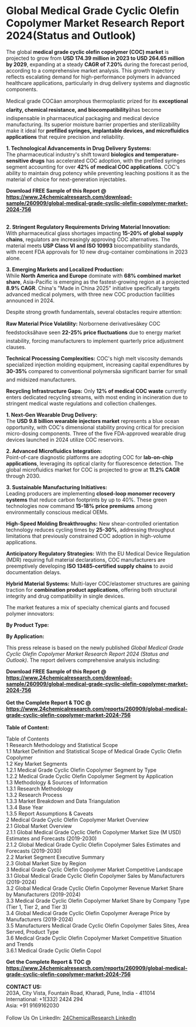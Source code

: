 <h1>Global Medical Grade Cyclic Olefin Copolymer Market Research Report 2024(Status and Outlook)</h1><p>The global <strong>medical grade cyclic olefin copolymer (COC) market</strong> is projected to grow from <strong>USD 174.39 million in 2023 to USD 264.65 million by 2029</strong>, expanding at a steady <strong>CAGR of 7.20%</strong> during the forecast period, according to a comprehensive market analysis. This growth trajectory reflects escalating demand for high-performance polymers in advanced healthcare applications, particularly in drug delivery systems and diagnostic components.</p><p>Medical grade COCâan amorphous thermoplastic prized for its <strong>exceptional clarity, chemical resistance, and biocompatibility</strong>âhas become indispensable in pharmaceutical packaging and medical device manufacturing. Its superior moisture barrier properties and sterilizability make it ideal for <strong>prefilled syringes, implantable devices, and microfluidics applications</strong> that require precision and reliability.</p><p><strong>1. Technological Advancements in Drug Delivery Systems:</strong><br>
The pharmaceutical industry's shift toward <strong>biologics and temperature-sensitive drugs</strong> has accelerated COC adoption, with the prefilled syringes segment accounting for over <strong>42% of medical COC applications</strong>. COC's ability to maintain drug potency while preventing leaching positions it as the material of choice for next-generation injectables.</p><div><b>Download FREE Sample of this Report @ 
            <a href="https://www.24chemicalresearch.com/download-sample/260909/global-medical-grade-cyclic-olefin-copolymer-market-2024-756">
            https://www.24chemicalresearch.com/download-sample/260909/global-medical-grade-cyclic-olefin-copolymer-market-2024-756</a></b></div><br><p><strong>2. Stringent Regulatory Requirements Driving Material Innovation:</strong><br>
With pharmaceutical glass shortages impacting <strong>15-20% of global supply chains</strong>, regulators are increasingly approving COC alternatives. The material meets <strong>USP Class VI and ISO 10993</strong> biocompatibility standards, with recent FDA approvals for 10 new drug-container combinations in 2023 alone.</p><p><strong>3. Emerging Markets and Localized Production:</strong><br>
While <strong>North America and Europe</strong> dominate with <strong>68% combined market share</strong>, Asia-Pacific is emerging as the fastest-growing region at a projected <strong>8.9% CAGR</strong>. China's "Made in China 2025" initiative specifically targets advanced medical polymers, with three new COC production facilities announced in 2024.</p><p>Despite strong growth fundamentals, several obstacles require attention:</p><p><strong>Raw Material Price Volatility:</strong> Norbornene derivativesâkey COC feedstocksâhave seen <strong>22-25% price fluctuations</strong> due to energy market instability, forcing manufacturers to implement quarterly price adjustment clauses.</p><p><strong>Technical Processing Complexities:</strong> COC's high melt viscosity demands specialized injection molding equipment, increasing capital expenditures by <strong>30-35%</strong> compared to conventional polymersâa significant barrier for small and midsized manufacturers.</p><p><strong>Recycling Infrastructure Gaps:</strong> Only <strong>12% of medical COC waste</strong> currently enters dedicated recycling streams, with most ending in incineration due to stringent medical waste regulations and collection challenges.</p><p><strong>1. Next-Gen Wearable Drug Delivery:</strong><br>
The <strong>USD 9.8 billion wearable injectors market</strong> represents a blue ocean opportunity, with COC's dimensional stability proving critical for precision micro-dosing components. Three of the five FDA-approved wearable drug devices launched in 2024 utilize COC reservoirs.</p><p><strong>2. Advanced Microfluidics Integration:</strong><br>
Point-of-care diagnostic platforms are adopting COC for <strong>lab-on-chip applications</strong>, leveraging its optical clarity for fluorescence detection. The global microfluidics market for COC is projected to grow at <strong>11.2% CAGR</strong> through 2030.</p><p><strong>3. Sustainable Manufacturing Initiatives:</strong><br>
Leading producers are implementing <strong>closed-loop monomer recovery systems</strong> that reduce carbon footprints by up to 40%. These green technologies now command <strong>15-18% price premiums</strong> among environmentally conscious medical OEMs.</p><p><strong>High-Speed Molding Breakthroughs:</strong> New shear-controlled orientation technology reduces cycling times by <strong>25-30%</strong>, addressing throughput limitations that previously constrained COC adoption in high-volume applications.</p><p><strong>Anticipatory Regulatory Strategies:</strong> With the EU Medical Device Regulation (MDR) requiring full material declarations, COC manufacturers are preemptively developing <strong>ISO 13485-certified supply chains</strong> to avoid documentation delays.</p><p><strong>Hybrid Material Systems:</strong> Multi-layer COC/elastomer structures are gaining traction for <strong>combination product applications</strong>, offering both structural integrity and drug compatibility in single devices.</p><p>The market features a mix of specialty chemical giants and focused polymer innovators:</p><p><strong>By Product Type:</strong></p><p><strong>By Application:</strong></p><p>This press release is based on the newly published <em>Global Medical Grade Cyclic Olefin Copolymer Market Research Report 2024 (Status and Outlook)</em>. The report delivers comprehensive analysis including:</p><div><b>Download FREE Sample of this Report @ 
            <a href="https://www.24chemicalresearch.com/download-sample/260909/global-medical-grade-cyclic-olefin-copolymer-market-2024-756">
            https://www.24chemicalresearch.com/download-sample/260909/global-medical-grade-cyclic-olefin-copolymer-market-2024-756</a></b></div><br><div><b>Get the Complete Report & TOC @ 
            <a href="https://www.24chemicalresearch.com/reports/260909/global-medical-grade-cyclic-olefin-copolymer-market-2024-756">
            https://www.24chemicalresearch.com/reports/260909/global-medical-grade-cyclic-olefin-copolymer-market-2024-756</a></b></div><br>
            <b>Table of Content:</b><p>Table of Contents<br />
1 Research Methodology and Statistical Scope<br />
1.1 Market Definition and Statistical Scope of Medical Grade Cyclic Olefin Copolymer<br />
1.2 Key Market Segments<br />
1.2.1 Medical Grade Cyclic Olefin Copolymer Segment by Type<br />
1.2.2 Medical Grade Cyclic Olefin Copolymer Segment by Application<br />
1.3 Methodology & Sources of Information<br />
1.3.1 Research Methodology<br />
1.3.2 Research Process<br />
1.3.3 Market Breakdown and Data Triangulation<br />
1.3.4 Base Year<br />
1.3.5 Report Assumptions & Caveats<br />
2 Medical Grade Cyclic Olefin Copolymer Market Overview<br />
2.1 Global Market Overview<br />
2.1.1 Global Medical Grade Cyclic Olefin Copolymer Market Size (M USD) Estimates and Forecasts (2019-2030)<br />
2.1.2 Global Medical Grade Cyclic Olefin Copolymer Sales Estimates and Forecasts (2019-2030)<br />
2.2 Market Segment Executive Summary<br />
2.3 Global Market Size by Region<br />
3 Medical Grade Cyclic Olefin Copolymer Market Competitive Landscape<br />
3.1 Global Medical Grade Cyclic Olefin Copolymer Sales by Manufacturers (2019-2024)<br />
3.2 Global Medical Grade Cyclic Olefin Copolymer Revenue Market Share by Manufacturers (2019-2024)<br />
3.3 Medical Grade Cyclic Olefin Copolymer Market Share by Company Type (Tier 1, Tier 2, and Tier 3)<br />
3.4 Global Medical Grade Cyclic Olefin Copolymer Average Price by Manufacturers (2019-2024)<br />
3.5 Manufacturers Medical Grade Cyclic Olefin Copolymer Sales Sites, Area Served, Product Type<br />
3.6 Medical Grade Cyclic Olefin Copolymer Market Competitive Situation and Trends<br />
3.6.1 Medical Grade Cyclic Olefin Copol</p><div><b>Get the Complete Report & TOC @ 
            <a href="https://www.24chemicalresearch.com/reports/260909/global-medical-grade-cyclic-olefin-copolymer-market-2024-756">
            https://www.24chemicalresearch.com/reports/260909/global-medical-grade-cyclic-olefin-copolymer-market-2024-756</a></b></div><br><b>CONTACT US:</b><br>
            203A, City Vista, Fountain Road, Kharadi, Pune, India - 411014<br>
            International: +1(332) 2424 294<br>
            Asia: +91 9169162030 <br><br>
            Follow Us On LinkedIn: <a href="https://www.linkedin.com/company/24chemicalresearch/">24ChemicalResearch LinkedIn</a>